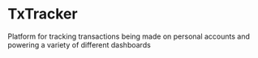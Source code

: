 # TxTracker
Platform for tracking transactions being made on personal accounts and powering a variety of different dashboards
